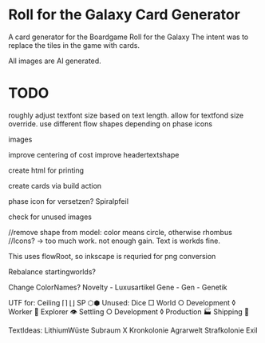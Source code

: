 # Roll for the Galaxy Card Generator

A card generator for the Boardgame Roll for the Galaxy
The intent was to replace the tiles in the game with cards.

All images are AI generated.

# TODO

roughly adjust textfont size based on text length.
allow for textfond size override.
use different flow shapes depending on phase icons

images

improve centering of cost
improve headertextshape

create html for printing

create cards via build action

phase icon for versetzen? Spiralpfeil

check for unused images

//remove shape from model: color means circle, otherwise rhombus
//Icons? -> too much work. not enough gain. Text is workds fine.

This uses flowRoot, so inkscape is requried for png conversion

Rebalance startingworlds?

Change ColorNames? 
Novelty - Luxusartikel
Gene - Gen - Genetik

UTF for:
Ceiling ⌈⌉ ⌊⌋
SP ⬡⬢
Unused:
Dice □
World ○
Development ◊
Worker 👤
Explorer 👁
Settling ○
Development ◊
Production 🏭
Shipping 🚀

TextIdeas:
LithiumWüste
Subraum X
Kronkolonie
Agrarwelt
Strafkolonie
Exil